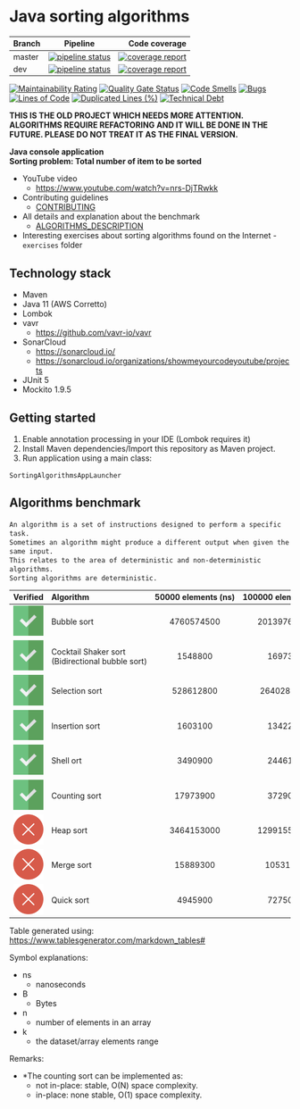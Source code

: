 # Java sorting algorithms

| Branch        | Pipeline          | Code coverage  |
| ------------- |:-----------------:| --------------:|
| master      | [![pipeline status](https://gitlab.com/ShowMeYourCodeYouTube/java-sorting-algorithms/badges/master/pipeline.svg)](https://gitlab.com/ShowMeYourCodeYouTube/java-sorting-algorithms/-/commits/master)  | [![coverage report](https://gitlab.com/ShowMeYourCodeYouTube/java-sorting-algorithms/badges/master/coverage.svg)](https://gitlab.com/ShowMeYourCodeYouTube/java-sorting-algorithms/-/commits/master) |
| dev         | [![pipeline status](https://gitlab.com/ShowMeYourCodeYouTube/java-sorting-algorithms/badges/dev/pipeline.svg)](https://gitlab.com/ShowMeYourCodeYouTube/java-sorting-algorithms/-/commits/dev)      |   [![coverage report](https://gitlab.com/ShowMeYourCodeYouTube/java-sorting-algorithms/badges/dev/coverage.svg)](https://gitlab.com/ShowMeYourCodeYouTube/java-sorting-algorithms/-/commits/dev) |

[![Maintainability Rating](https://sonarcloud.io/api/project_badges/measure?project=ShowMeYourCodeYouTube_java-sorting-algorithms&metric=sqale_rating)](https://sonarcloud.io/dashboard?id=ShowMeYourCodeYouTube_java-sorting-algorithms)  [![Quality Gate Status](https://sonarcloud.io/api/project_badges/measure?project=ShowMeYourCodeYouTube_java-sorting-algorithms&metric=alert_status)](https://sonarcloud.io/dashboard?id=ShowMeYourCodeYouTube_java-sorting-algorithms)  [![Code Smells](https://sonarcloud.io/api/project_badges/measure?project=ShowMeYourCodeYouTube_java-sorting-algorithms&metric=code_smells)](https://sonarcloud.io/dashboard?id=ShowMeYourCodeYouTube_java-sorting-algorithms)  [![Bugs](https://sonarcloud.io/api/project_badges/measure?project=ShowMeYourCodeYouTube_java-sorting-algorithms&metric=bugs)](https://sonarcloud.io/dashboard?id=ShowMeYourCodeYouTube_java-sorting-algorithms)  [![Lines of Code](https://sonarcloud.io/api/project_badges/measure?project=ShowMeYourCodeYouTube_java-sorting-algorithms&metric=ncloc)](https://sonarcloud.io/dashboard?id=ShowMeYourCodeYouTube_java-sorting-algorithms)  [![Duplicated Lines (%)](https://sonarcloud.io/api/project_badges/measure?project=ShowMeYourCodeYouTube_java-sorting-algorithms&metric=duplicated_lines_density)](https://sonarcloud.io/dashboard?id=ShowMeYourCodeYouTube_java-sorting-algorithms)  [![Technical Debt](https://sonarcloud.io/api/project_badges/measure?project=ShowMeYourCodeYouTube_java-sorting-algorithms&metric=sqale_index)](https://sonarcloud.io/dashboard?id=ShowMeYourCodeYouTube_java-sorting-algorithms)

**THIS IS THE OLD PROJECT WHICH NEEDS MORE ATTENTION. ALGORITHMS REQUIRE REFACTORING AND IT WILL BE DONE IN THE FUTURE. PLEASE DO NOT TREAT
IT AS THE FINAL VERSION.**

**Java console application**  
**Sorting problem: Total number of item to be sorted**

- YouTube video
  - <https://www.youtube.com/watch?v=nrs-DjTRwkk>
- Contributing guidelines
  - [CONTRIBUTING](./CONTRIBUTING.md)
- All details and explanation about the benchmark
  - [ALGORITHMS_DESCRIPTION](./ALGORITHMS_DESCRIPTION.md)
- Interesting exercises about sorting algorithms found on the Internet - ``exercises`` folder

## Technology stack

- Maven
- Java 11 (AWS Corretto)
- Lombok
- vavr
  - https://github.com/vavr-io/vavr
- SonarCloud
  - https://sonarcloud.io/
  - https://sonarcloud.io/organizations/showmeyourcodeyoutube/projects
- JUnit 5
- Mockito 1.9.5

## Getting started

1. Enable annotation processing in your IDE (Lombok requires it)
2. Install Maven dependencies/Import this repository as Maven project.
3. Run application using a main class:

```
SortingAlgorithmsAppLauncher
```

## Algorithms benchmark

```
An algorithm is a set of instructions designed to perform a specific task.
Sometimes an algorithm might produce a different output when given the same input.
This relates to the area of deterministic and non-deterministic algorithms.
Sorting algorithms are deterministic.
```

|Verified | Algorithm  | 50000&#160;elements&#160;(ns)   | 100000&#160;elements&#160;(ns)    | 150000&#160;elements&#160;(ns)    | Best&#160;complexity   | Average&#160;complexity   | Worst&#160;complexity   | Space&#160;complexity&#160;(the&#160;worst)   | Stable   | In&#160;place  |
|:-------:|:--------------------------------|:----------------:|:-----------------:|:-----------------:|:-----------------:|:--------------------:|:------------------:|:------------------------------:|:--------:|:---------:|
|![green](./docs/check-accept-svgrepo-com.svg)| Bubble&#160;sort                                                      | 4760574500       |  20139760400      | 40703039600       |     O(n)          |     O(n^2)           |       O(n^2)       |        O(1)                    |   yes    |  yes      |
|![green](./docs/check-accept-svgrepo-com.svg)| Cocktail&#160;Shaker&#160;sort <br/> (Bidirectional&#160;bubble&#160;sort)          |  1548800         |  1697300          |  625600           |     O(n)          |     O(n^2)           |   O(n^2)           |      O(1)                      |   ye     |  yes      |
|![green](./docs/check-accept-svgrepo-com.svg)| Selection&#160;sort                                                   |  528612800       |  2640280500       |  4902623300       |    O(n^2)         |    O(n^2)            |       O(n^2)       |        O(1)                    |    no    |  yes      |
|![green](./docs/check-accept-svgrepo-com.svg)| Insertion&#160;sort                                                   |  1603100         |  1342200          | 499500            |     O(n^2)        |   O(n^2)             | O(n)               |        O(1)                    |   yes    |  yes      |
|![green](./docs/check-accept-svgrepo-com.svg)| Shell&#160;ort                                                        |  3490900         |  2446100          |  3898000          |     O(n log n)    |  depends on gap sequence |     O(n^2)     |      O(1)                      |   no     |    yes    |
|![green](./docs/check-accept-svgrepo-com.svg)| Counting&#160;sort                                                    |  17973900        |  3729000          | 8716100           |    O(n+k)         |    O(n+k)            |       O(n+k)       |        O(k)                    |  yes/no* |  no/yes*  |
|![red](./docs/error-svgrepo-com.svg)| Heap&#160;sort                                                                 |  3464153000      |  12991558500      | 27996772300       |    O(n log n)     |    O(n log n)        |   O(n log n)       |      O(1)                      |  no      |  yes      |
|![red](./docs/error-svgrepo-com.svg)| Merge&#160;sort                                                                |  15889300        |  10531900         | 23490400          |    O(n log n)     |    O(n log n)        |   O(n log n)       |      O(n)                      |  yes     |  no       |
|![red](./docs/error-svgrepo-com.svg)| Quick&#160;sort                                                                |  4945900         |  7275000          |  24473400         |    O(n log n)     |    O(n log n)        |    O(n^2)          |      O(log(n))                 |   no     |  yes      |

Table generated using: <https://www.tablesgenerator.com/markdown_tables#>

Symbol explanations:

- ns
  - nanoseconds
- B
  - Bytes
- n
  - number of elements in an array
- k
  - the dataset/array elements range

Remarks:

- *The counting sort can be implemented as:
  - not in-place: stable, O(N) space complexity.
  - in-place: none stable, O(1) space complexity.

